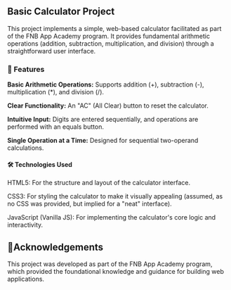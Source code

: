 ## Basic Calculator Project

This project implements a simple, web-based calculator facilitated as part of the FNB App Academy program. 
It provides fundamental arithmetic operations (addition, subtraction, multiplication, and division) through a straightforward user interface.

### 🚀 Features
**Basic Arithmetic Operations:** Supports addition (+), subtraction (-), multiplication (*), and division (/).

**Clear Functionality:** An "AC" (All Clear) button to reset the calculator.

**Intuitive Input:** Digits are entered sequentially, and operations are performed with an equals button.

**Single Operation at a Time:** Designed for sequential two-operand calculations.

#### 🛠️ Technologies Used
HTML5: For the structure and layout of the calculator interface.

CSS3: For styling the calculator to make it visually appealing (assumed, as no CSS was provided, but implied for a "neat" interface).

JavaScript (Vanilla JS): For implementing the calculator's core logic and interactivity.

## 🤝Acknowledgements
This project was developed as part of the FNB App Academy program, which provided the foundational knowledge and guidance for building web applications.
